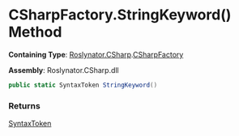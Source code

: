 # CSharpFactory\.StringKeyword\(\) Method

**Containing Type**: [Roslynator.CSharp](../../README.md)\.[CSharpFactory](../README.md)

**Assembly**: Roslynator\.CSharp\.dll

```csharp
public static SyntaxToken StringKeyword()
```

### Returns

[SyntaxToken](https://docs.microsoft.com/en-us/dotnet/api/microsoft.codeanalysis.syntaxtoken)

